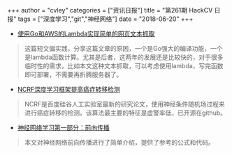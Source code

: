 +++
author = "cvley"
categories = ["资讯日报"]
title = "第261期 HackCV 日报"
tags = ["深度学习","git","神经网络"]
date = "2018-06-20"
+++

- [使用Go和AWS的Lambda实现简单的网页文本抓取](https://medium.com/@aaronvb/simple-website-text-scraping-with-go-and-aws-lambda-cd5df25f5b2b?from=hackcv&hmsr=hackcv.com&utm_medium=hackcv.com&utm_source=hackcv.com)

> 这篇短文偏实践，分享这篇文章的原因，一个是Go强大的编译功能，一个是lambda函数计算。尤其是后者，这两年的发展还是比较快的，对于很多临时性的需求，比如本文这种文本抓取，可以考虑使用lambda，写完函数即可部署，不需要再折腾服务器了。

- [NCRF深度学习框架提高癌症转移检测](https://medium.com/@Synced/ncrf-deep-learning-framework-improves-cancer-metastasis-detection-d2dd04d9ba1d?from=hackcv&hmsr=hackcv.com&utm_medium=hackcv.com&utm_source=hackcv.com)

> NCRF是百度硅谷人工实验室最新的研究论文，使用神经条件随机场过程来进行癌症转移的检测。该算法最主要的特征是虚警率低，已开源在github。

- [神经网络学习第一部分：前向传播](https://medium.com/@prakhar.verma7/neural-network-learning-part-1-feed-forward-9e4c4c11a6aa?from=hackcv&hmsr=hackcv.com&utm_medium=hackcv.com&utm_source=hackcv.com)

> 本文对神经网络前向传播进行了简单介绍，提供了参考的公式和代码。

